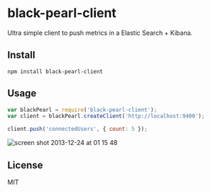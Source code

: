 # black-pearl-client

Ultra simple client to push metrics in a Elastic Search + Kibana.

## Install

```
npm install black-pearl-client
```

## Usage

```javascript
var blackPearl = require('black-pearl-client');
var client = blackPearl.createClient('http://localhost:9400');

client.push('connectedUsers', { count: 5 });
```

![screen shot 2013-12-24 at 01 15 48](https://f.cloud.github.com/assets/266302/1803923/a9ffa908-6c30-11e3-8309-97b8f7f5e6d1.png)

## License

MIT